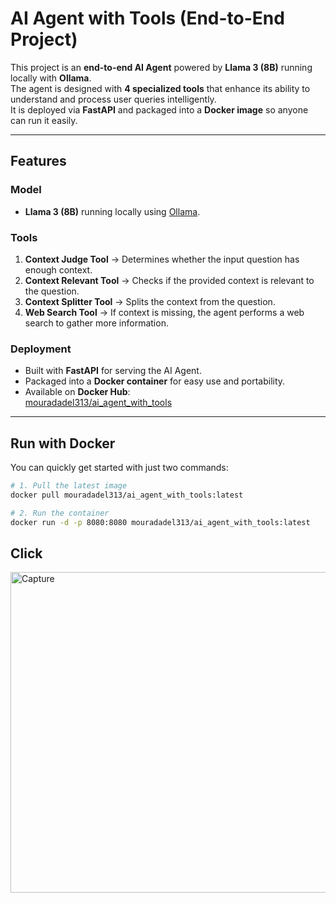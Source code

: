 # AI Agent with Tools (End-to-End Project)

This project is an **end-to-end AI Agent** powered by **Llama 3 (8B)** running locally with **Ollama**.  
The agent is designed with **4 specialized tools** that enhance its ability to understand and process user queries intelligently.  
It is deployed via **FastAPI** and packaged into a **Docker image** so anyone can run it easily.

---

## Features

### Model
- **Llama 3 (8B)** running locally using [Ollama](https://ollama.ai/).

### Tools
1. **Context Judge Tool** → Determines whether the input question has enough context.  
2. **Context Relevant Tool** → Checks if the provided context is relevant to the question.  
3. **Context Splitter Tool** → Splits the context from the question.  
4. **Web Search Tool** → If context is missing, the agent performs a web search to gather more information.

### Deployment
- Built with **FastAPI** for serving the AI Agent.  
- Packaged into a **Docker container** for easy use and portability.  
- Available on **Docker Hub**:  
  [mouradadel313/ai_agent_with_tools](https://hub.docker.com/repository/docker/mouradadel313/ai_agent_with_tools/tags)

---

## Run with Docker

You can quickly get started with just two commands:

```bash
# 1. Pull the latest image
docker pull mouradadel313/ai_agent_with_tools:latest

# 2. Run the container
docker run -d -p 8080:8080 mouradadel313/ai_agent_with_tools:latest
```
## Click 

<img width="1430" height="513" alt="Capture" src="https://github.com/user-attachments/assets/0b6830af-8479-4ff0-8c66-bb0215b6afff" />
